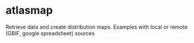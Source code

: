 atlasmap
========

Retrieve data and create distribution maps.
Examples with local or remote (GBIF, google spreadsheet) sources
